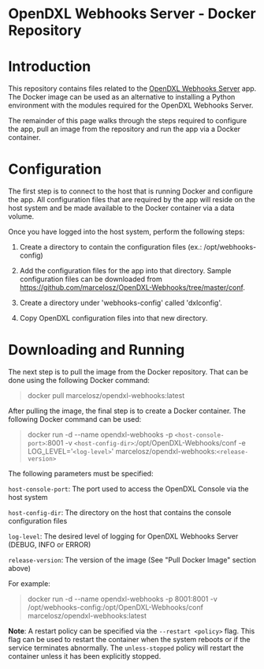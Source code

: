 # OpenDXL Webhooks Server - Docker Repository

Introduction
============

This repository contains files related to the [OpenDXL Webhooks Server](https://github.com/marcelosz/OpenDXL-Webhooks) app. The Docker image can be used as an alternative to installing a Python environment with the modules required for the OpenDXL Webhooks Server.

The remainder of this page walks through the steps required to configure the app, pull an image from the repository and run the app via a Docker container.

Configuration
=============

The first step is to connect to the host that is running Docker and configure the app. All configuration files that are required by the app will reside on the host system and be made available to the Docker container via a data volume.

Once you have logged into the host system, perform the following steps:

1. Create a directory to contain the configuration files (ex.: /opt/webhooks-config)

2. Add the configuration files for the app into that directory. Sample configuration files can be downloaded from https://github.com/marcelosz/OpenDXL-Webhooks/tree/master/conf.

3. Create a directory under 'webhooks-config' called 'dxlconfig'.

4. Copy OpenDXL configuration files into that new directory.

Downloading and Running
===

The next step is to pull the image from the Docker repository. That can be done using the following Docker command:

> docker pull marcelosz/opendxl-webhooks:latest

After pulling the image, the final step is to create a Docker container. The following Docker command can be used:

> docker run -d --name opendxl-webhooks -p `<host-console-port>`:8001 -v `<host-config-dir>`:/opt/OpenDXL-Webhooks/conf -e LOG_LEVEL='`<log-level>`' marcelosz/opendxl-webhooks:`<release-version>`

The following parameters must be specified:

`host-console-port`: The port used to access the OpenDXL Console via the host system

`host-config-dir`: The directory on the host that contains the console configuration files

`log-level`: The desired level of logging for OpenDXL Webhooks Server (DEBUG, INFO or ERROR)

`release-version`: The version of the image (See "Pull Docker Image" section above)

For example:

> docker run -d --name opendxl-webhooks -p 8001:8001 -v /opt/webhooks-config:/opt/OpenDXL-Webhooks/conf marcelosz/opendxl-webhooks:latest

**Note**: A restart policy can be specified via the `--restart <policy>` flag. This flag can be used to restart the container when the system reboots or if the service terminates abnormally. The `unless-stopped` policy will restart the container unless it has been explicitly stopped.
